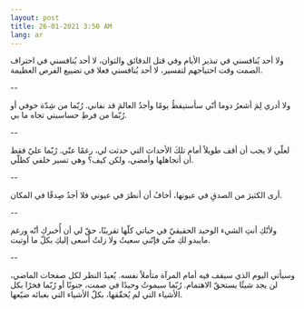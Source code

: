 ```yaml
---
layout: post
title: 26-01-2021 3:50 AM
lang: ar
---
```


ولا أحد يُنافسني في تبذير الأيام وفي قتل الدقائق والثوان، لا أحد يُنافسني في احتراف الصمت وقت احتياجهم لتفسير، لا أحد يُنافسني فعلا في تضييع الفرص العظيمة.

--

ولا أدري لِمَ أشعرُ دوما أنّي سأستيقظُ يومًا وأجدُ العالمَ قد نفاني. رُبّما من شِدّة خوفي أو رُبّما من فرطِ حساسيتي تجاه ما بي.

--

لعلّي لا يجب أن أقف طويلاً أمام تلكَ الأحداث التي حدثت لي، رغمًا عنّي. رُبّما عليّ فقط أن أتجاهلها وأمضي، ولكن كيف؟ وهي تسير خلفي كظلّي.

--

أرى الكثيرَ من الصدقِ في عيونها، أخافُ أن أنظرَ في عيوني فلا أجدُ صِدقًا في المكان.

--

ولأنّكِ أنتِ الشيء الوحيد الحقيقيّ في حياتي كلّها تقريبًا، حقّ لي أن أُخبركِ أنّه ورغم مايبدو لكِ منّي فإنّني سعيتُ ولا زلتُ أسعى إليكِ بكلّ ما أوتيت.

--

وسيأتي اليوم الذي سيقف فيه أمام المرآة متأملاً نفسه. يُعيدُ النظر لكل صفحات الماضي، لن يجد شيئًا يستحقّ الاهتمام. رُبّما سيموتُ وحيدًا في صمت، جنونًا أو رُبّما فخرًا بكل الأشياء التي
لم يُحقّقها، بكلّ الأشياء التي بغبائه ضيّعها.
